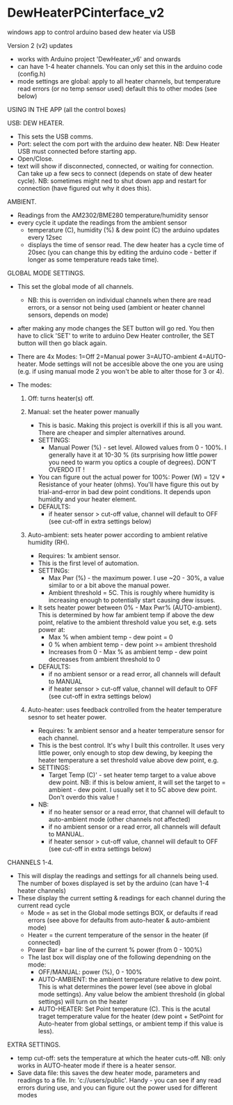 # DewHeaterPCinterface_v2
windows app to control arduino based dew heater via USB

Version 2 (v2) updates
- works with Arduino project 'DewHeater_v6' and onwards
- can have 1-4 heater channels. You can only set this in the arduino code (config.h)
- mode settings are global: apply to all heater channels, but temperature read errors (or no temp sensor used) default this to other modes (see below)

USING IN THE APP (all the control boxes)

USB: DEW HEATER. 
- This sets the USB comms.
- Port: select the com port with the arduino dew heater. NB: Dew Heater USB must connected before starting app.
- Open/Close. 
- text will show if disconnected, connected, or waiting for connection. Can take up a few secs to connect (depends on state of dew heater cycle). NB: sometimes might ned to shut down app and restart for connection (have figured out why it does this).

AMBIENT. 
- Readings from the AM2302/BME280 temperature/humidity sensor
- every cycle it update the readings from the ambient sensor
    - temperature (C), humidity (%) & dew point (C)  the arduino updates every 12sec
    - displays the time of sensor read. The dew heater has a cycle time of 20sec (you can change this by editing the arduino code - better if longer as some temperature reads take time).

GLOBAL MODE SETTINGS.
- This set the global mode of all channels. 
    - NB: this is overriden on individual channels when there are read errors, or a sensor not being used (ambient or heater channel sensors, depends on mode)
- after making any mode changes the SET button will go red. You then have to click 'SET' to write to arduino Dew Heater controller, the SET button will then go black again.
- There are 4x Modes: 1=Off 2=Manual power 3=AUTO-ambient 4=AUTO-heater. Mode settings will not be accesible above the one you are using (e.g. if using manual mode 2 you won't be able to alter those for 3 or 4).
- The modes:

	1. Off: turns heater(s) off.

	2. Manual: set the heater power manually
		- This is basic. Making this project is overkill if this is all you want. There are cheaper and simpler alternatives around.
		- SETTINGS:
    		- Manual Power (%) - set level. Allowed values from 0 - 100%. I generally have it at 10-30 % (its surprising how little power you need to warm you optics a couple of degrees). DON'T OVERDO IT !
		- You can figure out the actual power for 100%: Power (W) = 12V * Resistance of your heater (ohms). You'll have figure this out by trial-and-error in bad dew point conditions. It depends upon humidity and your heater element.
		- DEFAULTS:
			- if heater sensor > cut-off value, channel will default to OFF (see cut-off in extra settings below)

	3. Auto-ambient: sets heater power according to ambient relative humidity (RH). 
		- Requires: 1x ambient sensor.
		- This is the first level of automation.
		- SETTINGs:
			- Max Pwr (%) - the maximum power. I use ~20 - 30%, a value similar to or a bit above the manual power.
			- Ambient threshold = 5C. This is roughly where humidity is increasing enough to potentially start causing dew issues.
		-  It sets heater power between 0% - Max Pwr% (AUTO-ambient). This is determined by how far ambient temp if above the dew point, relative to the ambient threshold value you set, e.g. sets power at:
			- Max % when ambient temp - dew point = 0
			- 0 % when ambient temp - dew point >= ambient threshold
			- Increases from 0 - Max % as ambient temp - dew point decreases from ambient threshold to 0
		- DEFAULTS: 
			- if no ambient sensor or a read error, all channels will default to MANUAL
			- if heater sensor > cut-off value, channel will default to OFF (see cut-off in extra settings below)

	4. Auto-heater: uses feedback controlled from the heater temperature sesnor to set heater power. 
		- Requires: 1x ambient sensor and a heater temperature sensor for each channel.
		- This is the best control. It's why I built this controller. It uses very little power, only enough to stop dew dewing, by keeping the heater temperature a set threshold value above dew point, e.g.
		- SETTINGS:
			- Target Temp (C)' - set heater temp target to a value above dew point. NB: if this is below amient, it will set the target to = ambient - dew point. I usually set it to 5C above dew point. Don't overdo this value !
		- NB:
			- if no heater sensor or a read error, that channel will default to auto-ambient mode (other channels not affected)
			- if no ambient sensor or a read error, all channels will default to MANUAL.
			- if heater sensor > cut-off value, channel will default to OFF (see cut-off in extra settings below)

CHANNELS 1-4.
- This will display the readings and settings for all channels being used. The number of boxes displayed is set by the arduino (can have 1-4 heater channels)
- These display the current setting & readings for each channel during the current read cycle
	- Mode = as set in the Global mode settings BOX, or defaults if read errors (see above for defaults from auto-heater & auto-ambient mode)
	- Heater = the current temperature of the sensor in the heater (if connected)
	- Power Bar = bar line of the current % power (from 0 - 100%)
	- The last box will display one of the following dependning on the mode:
		- OFF/MANUAL: power (%), 0 - 100%
		- AUTO-AMBIENT: the ambient temperature relative to dew point. This is what determines the power level (see above in global mode settings). Any value below the ambient threshold (in global settings) will turn on the heater
		- AUTO-HEATER: Set Point temperature (C). This is the acutal traget temperature value for the heater (dew point + SetPoint for Auto-heater from global settings, or ambient temp if this value is less).

EXTRA SETTINGS.
- temp cut-off: sets the temperature at which the heater cuts-off. NB: only works in AUTO-heater mode if there is a heater sensor.
- Save data file: this saves the dew heater mode, parameters and readings to a file. In: 'c://users/public'. Handy - you can see if any read errors during use, and you can figure out the power used for different modes

